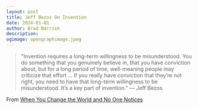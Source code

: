 ```yaml
---
layout: post
title: Jeff Bezos On Invention
date: 2024-01-01
author: Brad Barrish
description:
ogimage: opengraphimage.jpeg
---
```


>"Invention requires a long-term willingness to be misunderstood. You do something that you genuinely believe in, that you have conviction about, but for a long period of time, well-meaning people may criticize that effort … if you really have conviction that they’re not right, you need to have that long-term willingness to be misunderstood. It’s a key part of invention." — Jeff Bezos

From [When You Change the World and No One Notices](http://www.collaborativefund.com/blog/when-you-change-the-world-and-no-one-notices/)
